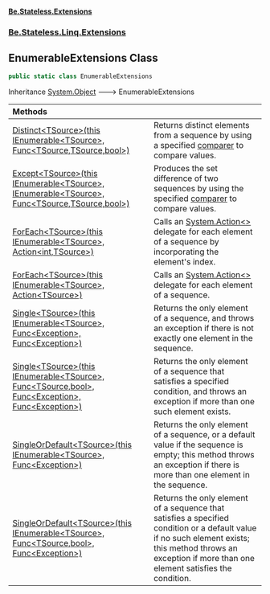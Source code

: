 #### [Be.Stateless.Extensions](README.md 'README')
### [Be.Stateless.Linq.Extensions](Be.Stateless.Linq.Extensions.md 'Be.Stateless.Linq.Extensions')

## EnumerableExtensions Class

```csharp
public static class EnumerableExtensions
```

Inheritance [System.Object](https://docs.microsoft.com/en-us/dotnet/api/System.Object 'System.Object') &#129106; EnumerableExtensions

| Methods | |
| :--- | :--- |
| [Distinct&lt;TSource&gt;(this IEnumerable&lt;TSource&gt;, Func&lt;TSource,TSource,bool&gt;)](EnumerableExtensions.Distinct_TSource_(thisIEnumerable_TSource_,Func_TSource,TSource,bool_).md 'Be.Stateless.Linq.Extensions.EnumerableExtensions.Distinct<TSource>(this System.Collections.Generic.IEnumerable<TSource>, System.Func<TSource,TSource,bool>)') | Returns distinct elements from a sequence by using a specified [comparer](EnumerableExtensions.Distinct_TSource_(thisIEnumerable_TSource_,Func_TSource,TSource,bool_).md#Be.Stateless.Linq.Extensions.EnumerableExtensions.Distinct_TSource_(thisSystem.Collections.Generic.IEnumerable_TSource_,System.Func_TSource,TSource,bool_).comparer 'Be.Stateless.Linq.Extensions.EnumerableExtensions.Distinct<TSource>(this System.Collections.Generic.IEnumerable<TSource>, System.Func<TSource,TSource,bool>).comparer') to compare values. |
| [Except&lt;TSource&gt;(this IEnumerable&lt;TSource&gt;, IEnumerable&lt;TSource&gt;, Func&lt;TSource,TSource,bool&gt;)](EnumerableExtensions.Except_TSource_(thisIEnumerable_TSource_,IEnumerable_TSource_,Func_TSource,TSource,bool_).md 'Be.Stateless.Linq.Extensions.EnumerableExtensions.Except<TSource>(this System.Collections.Generic.IEnumerable<TSource>, System.Collections.Generic.IEnumerable<TSource>, System.Func<TSource,TSource,bool>)') | Produces the set difference of two sequences by using the specified [comparer](EnumerableExtensions.Except_TSource_(thisIEnumerable_TSource_,IEnumerable_TSource_,Func_TSource,TSource,bool_).md#Be.Stateless.Linq.Extensions.EnumerableExtensions.Except_TSource_(thisSystem.Collections.Generic.IEnumerable_TSource_,System.Collections.Generic.IEnumerable_TSource_,System.Func_TSource,TSource,bool_).comparer 'Be.Stateless.Linq.Extensions.EnumerableExtensions.Except<TSource>(this System.Collections.Generic.IEnumerable<TSource>, System.Collections.Generic.IEnumerable<TSource>, System.Func<TSource,TSource,bool>).comparer') to compare values. |
| [ForEach&lt;TSource&gt;(this IEnumerable&lt;TSource&gt;, Action&lt;int,TSource&gt;)](EnumerableExtensions.ForEach_TSource_(thisIEnumerable_TSource_,Action_int,TSource_).md 'Be.Stateless.Linq.Extensions.EnumerableExtensions.ForEach<TSource>(this System.Collections.Generic.IEnumerable<TSource>, System.Action<int,TSource>)') | Calls an [System.Action&lt;&gt;](https://docs.microsoft.com/en-us/dotnet/api/System.Action-1 'System.Action`1') delegate for each element of a sequence by incorporating the element's index. |
| [ForEach&lt;TSource&gt;(this IEnumerable&lt;TSource&gt;, Action&lt;TSource&gt;)](EnumerableExtensions.ForEach_TSource_(thisIEnumerable_TSource_,Action_TSource_).md 'Be.Stateless.Linq.Extensions.EnumerableExtensions.ForEach<TSource>(this System.Collections.Generic.IEnumerable<TSource>, System.Action<TSource>)') | Calls an [System.Action&lt;&gt;](https://docs.microsoft.com/en-us/dotnet/api/System.Action-1 'System.Action`1') delegate for each element of a sequence. |
| [Single&lt;TSource&gt;(this IEnumerable&lt;TSource&gt;, Func&lt;Exception&gt;, Func&lt;Exception&gt;)](EnumerableExtensions.Single_TSource_(thisIEnumerable_TSource_,Func_Exception_,Func_Exception_).md 'Be.Stateless.Linq.Extensions.EnumerableExtensions.Single<TSource>(this System.Collections.Generic.IEnumerable<TSource>, System.Func<System.Exception>, System.Func<System.Exception>)') | Returns the only element of a sequence, and throws an exception if there is not exactly one element in the sequence. |
| [Single&lt;TSource&gt;(this IEnumerable&lt;TSource&gt;, Func&lt;TSource,bool&gt;, Func&lt;Exception&gt;, Func&lt;Exception&gt;)](EnumerableExtensions.Single_TSource_(thisIEnumerable_TSource_,Func_TSource,bool_,Func_Exception_,Func_Exception_).md 'Be.Stateless.Linq.Extensions.EnumerableExtensions.Single<TSource>(this System.Collections.Generic.IEnumerable<TSource>, System.Func<TSource,bool>, System.Func<System.Exception>, System.Func<System.Exception>)') | Returns the only element of a sequence that satisfies a specified condition, and throws an exception if more than one such element exists. |
| [SingleOrDefault&lt;TSource&gt;(this IEnumerable&lt;TSource&gt;, Func&lt;Exception&gt;)](EnumerableExtensions.SingleOrDefault_TSource_(thisIEnumerable_TSource_,Func_Exception_).md 'Be.Stateless.Linq.Extensions.EnumerableExtensions.SingleOrDefault<TSource>(this System.Collections.Generic.IEnumerable<TSource>, System.Func<System.Exception>)') | Returns the only element of a sequence, or a default value if the sequence is empty; this method throws an exception if there is more than one element in the sequence. |
| [SingleOrDefault&lt;TSource&gt;(this IEnumerable&lt;TSource&gt;, Func&lt;TSource,bool&gt;, Func&lt;Exception&gt;)](EnumerableExtensions.SingleOrDefault_TSource_(thisIEnumerable_TSource_,Func_TSource,bool_,Func_Exception_).md 'Be.Stateless.Linq.Extensions.EnumerableExtensions.SingleOrDefault<TSource>(this System.Collections.Generic.IEnumerable<TSource>, System.Func<TSource,bool>, System.Func<System.Exception>)') | Returns the only element of a sequence that satisfies a specified condition or a default value if no such element exists; this method throws an exception if more than one element satisfies the condition. |
